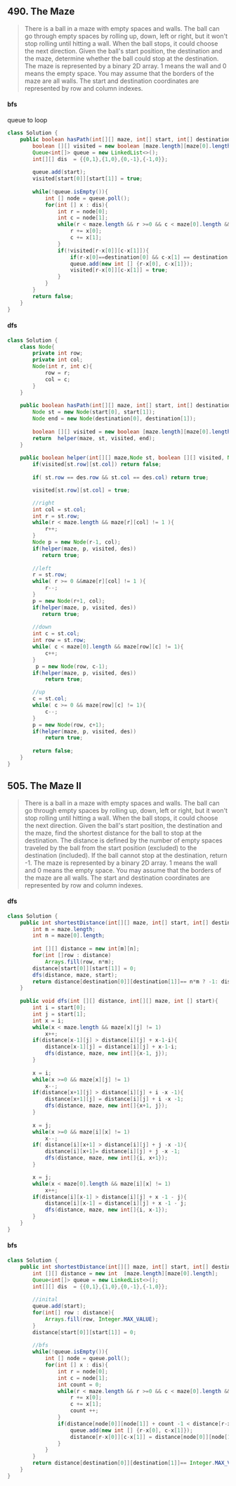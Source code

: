 ## 490. The Maze
> There is a ball in a maze with empty spaces and walls. The ball can go through empty spaces by rolling up, down, left or right, but it won't stop rolling until hitting a wall. When the ball stops, it could choose the next direction.
> Given the ball's start position, the destination and the maze, determine whether the ball could stop at the destination.
> The maze is represented by a binary 2D array. 1 means the wall and 0 means the empty space. You may assume that the borders of the maze are all walls. The start and destination coordinates are represented by row and column indexes.

#### bfs

queue to loop
```java
class Solution {   
    public boolean hasPath(int[][] maze, int[] start, int[] destination) {
        boolean [][] visited = new boolean [maze.length][maze[0].length];
        Queue<int[]> queue = new LinkedList<>();
        int[][] dis  = {{0,1},{1,0},{0,-1},{-1,0}};
        
        queue.add(start);
        visited[start[0]][start[1]] = true;
        
        while(!queue.isEmpty()){
            int [] node = queue.poll();            
            for(int [] x : dis){
                int r = node[0];
                int c = node[1];
                while(r < maze.length && r >=0 && c < maze[0].length && c >=0 && maze[r][c]!=1 ){
                    r += x[0];
                    c += x[1];
                }    
                if(!visited[r-x[0]][c-x[1]]){
                    if(r-x[0]==destination[0] && c-x[1] == destination[1]) return true;
                    queue.add(new int [] {r-x[0], c-x[1]});
                    visited[r-x[0]][c-x[1]] = true;
                }
            }
        }
        return false;
    }
}
```

#### dfs
```java
class Solution {
    class Node{
        private int row;
        private int col;
        Node(int r, int c){
            row = r;
            col = c;
        }
    }
    
    public boolean hasPath(int[][] maze, int[] start, int[] destination) {
        Node st = new Node(start[0], start[1]);
        Node end = new Node(destination[0], destination[1]);
        
        boolean [][] visited = new boolean [maze.length][maze[0].length];
        return  helper(maze, st, visited, end);
    }
    
    public boolean helper(int[][] maze,Node st, boolean [][] visited, Node des){
        if(visited[st.row][st.col]) return false;
        
        if( st.row == des.row && st.col == des.col) return true;

        visited[st.row][st.col] = true;

        //right
        int col = st.col;
        int r = st.row;
        while(r < maze.length && maze[r][col] != 1 ){
            r++;
        }
        Node p = new Node(r-1, col);
        if(helper(maze, p, visited, des))
           return true;
        
        //left
        r = st.row;
        while( r >= 0 &&maze[r][col] != 1 ){
            r--;
        }
        p = new Node(r+1, col);
        if(helper(maze, p, visited, des))
           return true;
        
        //down
        int c = st.col;
        int row = st.row;
        while( c < maze[0].length && maze[row][c] != 1){
            c++;
        }
         p = new Node(row, c-1);
        if(helper(maze, p, visited, des))
            return true;

        //up
        c = st.col;
        while( c >= 0 && maze[row][c] != 1){
            c--;
        }
        p = new Node(row, c+1);
        if(helper(maze, p, visited, des))
            return true;
        
        return false;
    }
}
```


## 505. The Maze II
> There is a ball in a maze with empty spaces and walls. The ball can go through empty spaces by rolling up, down, left or right, but it won't stop rolling until hitting a wall. When the ball stops, it could choose the next direction.
> Given the ball's start position, the destination and the maze, find the shortest distance for the ball to stop at the destination. The distance is defined by the number of empty spaces traveled by the ball from the start position (excluded) to the destination (included). If the ball cannot stop at the destination, return -1.
> The maze is represented by a binary 2D array. 1 means the wall and 0 means the empty space. You may assume that the borders of the maze are all walls. The start and destination coordinates are represented by row and column indexes.



#### dfs
```java
class Solution {
    public int shortestDistance(int[][] maze, int[] start, int[] destination) {
        int m = maze.length;
        int n = maze[0].length;
        
        int [][] distance = new int[m][n];    
        for(int []row : distance)
            Arrays.fill(row, n*m);
        distance[start[0]][start[1]] = 0;
        dfs(distance, maze, start);
        return distance[destination[0]][destination[1]]== n*m ? -1: distance[destination[0]][destination[1]];
    }
    
    public void dfs(int [][] distance, int[][] maze, int [] start){
        int i = start[0];
        int j = start[1];
        int x = i;
        while(x < maze.length && maze[x][j] != 1)
            x++;
        if(distance[x-1][j] > distance[i][j] + x-1-i){
            distance[x-1][j] = distance[i][j] + x-1-i; 
            dfs(distance, maze, new int[]{x-1, j});
        }
       
        x = i;
        while(x >=0 && maze[x][j] != 1)
            x--;
        if(distance[x+1][j] > distance[i][j] + i -x -1){
            distance[x+1][j] = distance[i][j] + i -x -1; 
            dfs(distance, maze, new int[]{x+1, j});
        }
        
        x = j;
        while(x >=0 && maze[i][x] != 1)
            x--;
        if( distance[i][x+1] > distance[i][j] + j -x -1){
            distance[i][x+1]= distance[i][j] + j -x -1; 
            dfs(distance, maze, new int[]{i, x+1});
        }

        x = j;
        while(x < maze[0].length && maze[i][x] != 1)
            x++;
        if(distance[i][x-1] > distance[i][j] + x -1 - j){
            distance[i][x-1] = distance[i][j] + x -1 - j; 
            dfs(distance, maze, new int[]{i, x-1});
        }
    }
}
```


#### bfs
```java
class Solution {
    public int shortestDistance(int[][] maze, int[] start, int[] destination) {
        int [][] distance = new int  [maze.length][maze[0].length];
        Queue<int[]> queue = new LinkedList<>();
        int[][] dis  = {{0,1},{1,0},{0,-1},{-1,0}};
        
        //inital
        queue.add(start);
        for(int[] row : distance){
            Arrays.fill(row, Integer.MAX_VALUE);
        }
        distance[start[0]][start[1]] = 0;
        
        //bfs
        while(!queue.isEmpty()){
            int [] node = queue.poll();            
            for(int [] x : dis){
                int r = node[0];
                int c = node[1];
                int count = 0;
                while(r < maze.length && r >=0 && c < maze[0].length && c >=0 && maze[r][c]!=1 ){
                    r += x[0];
                    c += x[1];
                    count ++;
                }    
                if(distance[node[0]][node[1]] + count -1 < distance[r-x[0]][c-x[1]]){
                    queue.add(new int [] {r-x[0], c-x[1]});
                    distance[r-x[0]][c-x[1]] = distance[node[0]][node[1]] + count -1;
                }
            }
        }
        return distance[destination[0]][destination[1]]== Integer.MAX_VALUE ? -1: distance[destination[0]][destination[1]];
    }
}
```